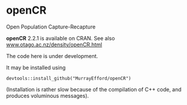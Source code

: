# openCR
Open Population Capture-Recapture

**openCR** 2.2.1 is available on CRAN. See also www.otago.ac.nz/density/openCR.html

The code here is under development.

It may be installed using
```
devtools::install_github("MurrayEfford/openCR")
```

(Installation is rather slow because of the compilation of C++ code, and produces voluminous messages).
